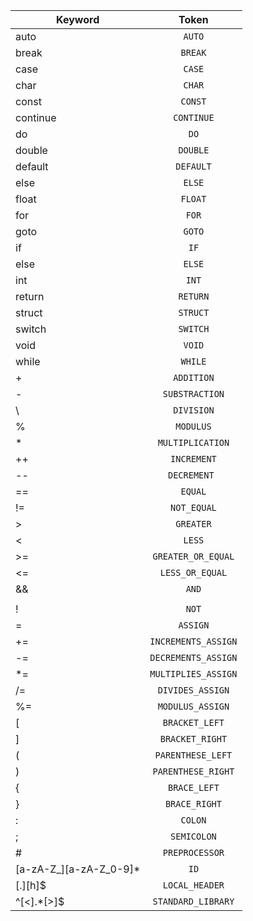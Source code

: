| Keyword | Token |
| ------------- |:-------------:|
|    auto   | `AUTO`      |
| break     | `BREAK`     |
| case      | `CASE`      |
| char      | `CHAR`      |
| const     | `CONST`     |
| continue  | `CONTINUE`  |
| do        | `DO`        |
| double    | `DOUBLE`    |
| default   | `DEFAULT`   |
| else      | `ELSE`      |
| float     | `FLOAT`     |
| for       | `FOR`       |
| goto      | `GOTO`      |
| if        | `IF`        |
| else      | `ELSE`      |
| int       | `INT`       |
| return    | `RETURN`    |
| struct    | `STRUCT`    |
| switch    | `SWITCH`    |
| void      | `VOID`      |
| while     | `WHILE`     |
| +         | `ADDITION`       |  
| -         | `SUBSTRACTION`   |
| \         | `DIVISION`       |
| %         | `MODULUS`        | 
| *         | `MULTIPLICATION` |
| ++ |`INCREMENT`|
| -- |`DECREMENT `|
| ==| `EQUAL`|
| != |`NOT_EQUAL`|
| > |`GREATER`|
| < |`LESS`|
| >=| `GREATER_OR_EQUAL`|
| <=| `LESS_OR_EQUAL`|
| && | `AND`|
| || | `OR`|
| ! | `NOT`|
| = | `ASSIGN` |
| += | `INCREMENTS_ASSIGN` |
| -= | `DECREMENTS_ASSIGN` |
| *=  | `MULTIPLIES_ASSIGN` |
| /= | `DIVIDES_ASSIGN` |
| %= | `MODULUS_ASSIGN` |
| [ | `BRACKET_LEFT` |
| ] | `BRACKET_RIGHT` |
| ( | `PARENTHESE_LEFT` |
| ) | `PARENTHESE_RIGHT` |
| { | `BRACE_LEFT` |
| } | `BRACE_RIGHT` |
| : | `COLON` |
| ; | `SEMICOLON` |
| # | `PREPROCESSOR` |
| [a-zA-Z_][a-zA-Z_0-9]* | `ID` |
| [.][h]$ | `LOCAL_HEADER` |
| ^[<].*[>]$  | `STANDARD_LIBRARY` |